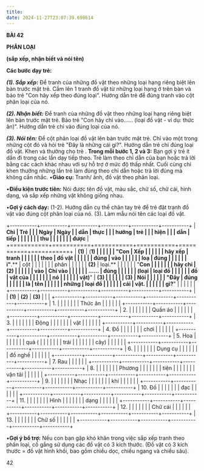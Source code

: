 ```yaml
---
title: 
date: 2024-11-27T23:07:39.698614
---
```

**BÀI 42**

**PHÂN LOẠI**

**(sắp xếp, nhận biết và nói tên)**

**Các bước dạy trẻ:**

***(1). Sắp xếp*:** Để tranh của những đồ vật theo những loại hạng
riêng biệt lên bàn trước mặt trẻ. Cầm lên 1 tranh đồ vật từ những loại
hạng ở trên bàn và bảo trẻ "Con hãy xếp theo đúng loại". Hướng dẫn trẻ
để đúng tranh vào cột phân loại của nó.

***(2). Nhận biết:*** Để tranh của những đồ vật theo những loại hạng
riêng biệt lên bàn trước mặt trẻ. Bảo trẻ "Con hãy chỉ vào...... (loại
đồ vật - ví dụ: thức ăn)". Hướng dẫn trẻ chỉ vào đúng loại của nó.

***(3). Nói tên:*** Để cột phân loại đồ vật lên bàn trước mặt trẻ. Chỉ
vào một trong những cột đó và hỏi trẻ "Đây là những cái gì?". Hướng
dẫn trẻ chỉ đúng loại đồ vật. Khen và thưởng cho trẻ . **Trong mỗi
bước 1, 2 và 3:** Bạn gợi ý trẻ ít dần đi trong các lần dạy tiếp theo.
Trẻ làm theo chỉ dẫn của bạn hoặc trả lời bằng các cách khác nhau với
sự hỗ trợ ở mức độ thấp nhất. Cuối cùng chỉ khen thưởng những lần trẻ
làm đúng theo chỉ dẫn hoặc trả lời đúng mà không cần nhắc. •**Giáo
cụ:** Tranh/ ảnh, đồ vật theo phân loại.

•**Điều kiện trước tiên:** Nói được tên đồ vật, màu sắc, chữ số, chữ
cái, hình dạng, và sắp xếp những vật không giống nhau.

•**Gợi ý cách dạy:**
(1-2). Hướng dẫn cụ thể chân tay trẻ để trẻ đặt tranh đồ vật vào đúng
cột phân loại của nó. (3). Làm mẫu nói tên các loại đồ vật.

+-----------+-----------+-----------+-----------+-----------+-----------+
| **Chỉ     | **Trẻ     |           |           | **Ngày  | **Ngày  |
| dẫn**     | thực      |           |           | hướng   | trẻ     |
|           | hiện**    |           |           | dẫn**   | tiếp    |
|           |           |           |           |           | thu     |
|           |           |           |           |           | được**  |
+===========+===========+===========+===========+===========+===========+
| **(1)** | (**1)   |           |           |           |           |
| "**Con  | Xếp     |           |           |           |           |
| hãy xếp | tranh   |           |           |           |           |
| theo    | đồ vật  |           |           |           |           |
| đúng    | vào     |           |           |           |           |
| loạ     | đúng    |           |           |           |           |
| i**"**.** | cột     |           |           |           |           |
|         | phân    |           |           |           |           |
| **(2)** | loại.** |           |           |           |           |
| "**Con  |         |           |           |           |           |
| hãy chỉ | **(2)   |           |           |           |           |
| vào     | Chỉ vào |           |           |           |           |
| ......  | đúng    |           |           |           |           |
| (loại   | loại đồ |           |           |           |           |
| đồ      | vật của |           |           |           |           |
|         | nó**   |           |           |           |           |
|  vật)**" | **(3)   |           |           |           |           |
| **(3)** | Nói     |           |           |           |           |
| "**Đây  | đúng    |           |           |           |           |
| là      | tên     |           |           |           |           |
| những   | loại đồ |           |           |           |           |
| cái     | vật.**  |           |           |           |           |
| gì?**"  |           |           |           |           |           |
+-----------+-----------+-----------+-----------+-----------+-----------+
|           | **(1)**   | **(2)**   | **(3)**   |           |           |
+-----------+-----------+-----------+-----------+-----------+-----------+
| 1.     |           |           |           |           |           |
| Thức ăn |           |           |           |           |           |
+-----------+-----------+-----------+-----------+-----------+-----------+
| 2.     |           |           |           |           |           |
| Quần áo |           |           |           |           |           |
+-----------+-----------+-----------+-----------+-----------+-----------+
| 3.     |           |           |           |           |           |
| Động    |           |           |           |           |           |
| vật     |           |           |           |           |           |
+-----------+-----------+-----------+-----------+-----------+-----------+
| 4. Đồ  |           |           |           |           |           |
| chơi    |           |           |           |           |           |
+-----------+-----------+-----------+-----------+-----------+-----------+
| 5. Hoa |           |           |           |           |           |
| quả (   |           |           |           |           |           |
| trái    |           |           |           |           |           |
| cây)    |           |           |           |           |           |
+-----------+-----------+-----------+-----------+-----------+-----------+
| 6.     |           |           |           |           |           |
| Dụng cụ |           |           |           |           |           |
| đồ nghề |           |           |           |           |           |
+-----------+-----------+-----------+-----------+-----------+-----------+
| 7. Rau |           |           |           |           |           |
+-----------+-----------+-----------+-----------+-----------+-----------+
| 8.     |           |           |           |           |           |
| Phương  |           |           |           |           |           |
| tiện    |           |           |           |           |           |
| vận tải |           |           |           |           |           |
+-----------+-----------+-----------+-----------+-----------+-----------+
| 9.     |           |           |           |           |           |
| Nhạc    |           |           |           |           |           |
| khí     |           |           |           |           |           |
+-----------+-----------+-----------+-----------+-----------+-----------+
| 10. Đồ |           |           |           |           |           |
| đạc     |           |           |           |           |           |
+-----------+-----------+-----------+-----------+-----------+-----------+
| 11.    |           |           |           |           |           |
| Hình    |           |           |           |           |           |
| dạng    |           |           |           |           |           |
+-----------+-----------+-----------+-----------+-----------+-----------+
| 12.    |           |           |           |           |           |
| Chữ cái |           |           |           |           |           |
+-----------+-----------+-----------+-----------+-----------+-----------+
| 13.    |           |           |           |           |           |
| Chữ số  |           |           |           |           |           |
+-----------+-----------+-----------+-----------+-----------+-----------+

•**Gợi ý bổ trợ:** Nếu con bạn gặp khó khăn trong việc sắp xếp tranh
theo phân loại, cố gắng sử dụng các đồ vật có 3 kích thước. (Đồ vật có
3 kích thước = đồ vật hình khối, bao gồm chiều dọc, chiều ngang và
chiều sâu).

42

